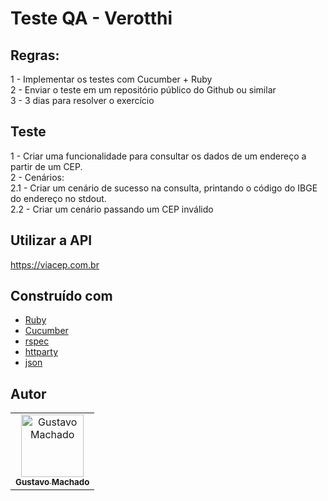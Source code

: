 
# Teste QA -  Verotthi


## Regras:

1 - Implementar os testes com Cucumber + Ruby<br /> 
2 - Enviar o teste em um repositório público do Github ou similar<br /> 
3 - 3 dias para resolver o exercício<br /> 


## Teste

1 - Criar uma funcionalidade para consultar os dados de um endereço a partir de um CEP.<br /> 
2 - Cenários:<br /> 
 2.1 - Criar um cenário de sucesso na consulta, printando o código do IBGE do endereço no
stdout.<br /> 
 2.2 - Criar um cenário passando um CEP inválido<br /> 


## Utilizar a API 

https://viacep.com.br


## Construído com

- [Ruby](https://rubyinstaller.org/downloads/)
- [Cucumber](https://rubygems.org/gems/cucumber)
- [rspec](https://rubygems.org/gems/rspec)
- [httparty](https://rubygems.org/gems/httparty)
- [json](https://rubygems.org/gems/json)


## Autor

<table>
  <tr>
    <td align="center">
      <a href="https://github.com/GustavoMachado22">
        <img src="https://avatars1.githubusercontent.com/u/64233343?s=460&u=acfd721126fe7ac25120ff18bb48f9badd9538c4&v=4" width="100px;" alt="Gustavo Machado"/>
        <br />
        <sub>
          <b>Gustavo Machado</b>
        </sub>
       </a>
       <br />
    </td>
  </tr>
</table>
